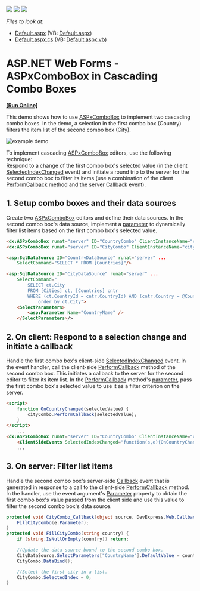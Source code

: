 <!-- default badges list -->
![](https://img.shields.io/endpoint?url=https://codecentral.devexpress.com/api/v1/VersionRange/128532327/13.1.4%2B)
[![](https://img.shields.io/badge/Open_in_DevExpress_Support_Center-FF7200?style=flat-square&logo=DevExpress&logoColor=white)](https://supportcenter.devexpress.com/ticket/details/E2355)
[![](https://img.shields.io/badge/📖_How_to_use_DevExpress_Examples-e9f6fc?style=flat-square)](https://docs.devexpress.com/GeneralInformation/403183)
<!-- default badges end -->
<!-- default file list -->
*Files to look at*:

* [Default.aspx](./CS/WebSite/Default.aspx) (VB: [Default.aspx](./VB/WebSite/Default.aspx))
* [Default.aspx.cs](./CS/WebSite/Default.aspx.cs) (VB: [Default.aspx.vb](./VB/WebSite/Default.aspx.vb))
<!-- default file list end -->
# ASP.NET Web Forms - ASPxComboBox in Cascading Combo Boxes
<!-- run online -->
**[[Run Online]](https://codecentral.devexpress.com/e2355/)**
<!-- run online end -->

This demo shows how to use [ASPxComboBox](https://docs.devexpress.com/AspNet/DevExpress.Web.ASPxComboBox) to implement two cascading combo boxes. In the demo, a selection in the first combo box (Country) filters the item list of the second combo box (City).

![example demo](demo.gif)

To implement cascading [ASPxComboBox](https://docs.devexpress.com/AspNet/DevExpress.Web.ASPxComboBox) editors, use the following technique:  
Respond to a change of the first combo box's selected value (in the client [SelectedIndexChanged](https://docs.devexpress.com/AspNet/js-ASPxClientComboBox.SelectedIndexChanged) event) and initiate a round trip to the server for the second combo box to filter its items (use a combination of the client [PerformCallback](https://docs.devexpress.com/AspNet/js-ASPxClientCallback.PerformCallback(parameter)) method and the server [Callback](https://docs.devexpress.com/AspNet/DevExpress.Web.ASPxCallback.Callback) event).


## 1. Setup combo boxes and their data sources
Create two [ASPxComboBox](https://docs.devexpress.com/AspNet/DevExpress.Web.ASPxComboBox) editors and define their data sources. In the second combo box's data source, implement a [parameter](https://docs.microsoft.com/en-us/dotnet/api/system.web.ui.webcontrols.parameter?view=netframework-4.8) to dynamically filter list items based on the first combo box's selected value.

```html
<dx:ASPxComboBox runat="server" ID="CountryCombo" ClientInstanceName="countryCombo" DataSourceID="CountryDataSource"...>
<dx:ASPxComboBox runat="server" ID="CityCombo" ClientInstanceName="cityCombo" DataSourceID="CityDataSource" OnCallback="CityCombo_Callback"...>

<asp:SqlDataSource ID="CountryDataSource" runat="server" ...
    SelectCommand="SELECT * FROM [Countries]"/>

<asp:SqlDataSource ID="CityDataSource" runat="server" ...
    SelectCommand="
        SELECT ct.City 
        FROM [Cities] ct, [Countries] cntr 
        WHERE (ct.CountryId = cntr.CountryId) AND (cntr.Country = @CountryName) 
            order by ct.City">
    <SelectParameters>
        <asp:Parameter Name="CountryName" />
    </SelectParameters>/>
```
## 2. On client: Respond to a selection change and initiate a callback 
Handle the first combo box's client-side [SelectedIndexChanged](https://docs.devexpress.com/AspNet/js-ASPxClientComboBox.SelectedIndexChanged) event. In the event handler, call the client-side [PerformCallback](https://docs.devexpress.com/AspNet/js-ASPxClientCallback.PerformCallback(parameter)) method of the second combo box. This initiates a callback to the server for the second  editor to filter its item list. In the [PerformCallback](https://docs.devexpress.com/AspNet/js-ASPxClientCallback.PerformCallback(parameter)) method's [parameter](https://docs.devexpress.com/AspNet/js-ASPxClientCallback.PerformCallback(parameter)#parameters), pass the first combo box's selected value to use it as a filter criterion on the server.

``` html
<script>
    function OnCountryChanged(selectedValue) {
        cityCombo.PerformCallback(selectedValue);
    }
</script>
    ...
<dx:ASPxComboBox runat="server" ID="CountryCombo" ClientInstanceName="countryCombo" ...>
    <ClientSideEvents SelectedIndexChanged="function(s,e){OnCountryChanged(s.GetSelectedItem().value.toString());}"/>
    ...
```

## 3. On server: Filter list items
Handle the second combo box's server-side [Callback](https://docs.devexpress.com/AspNet/DevExpress.Web.ASPxCallback.Callback) event that is generated in response to a call to the client-side [PerformCallback](https://docs.devexpress.com/AspNet/js-ASPxClientCallback.PerformCallback(parameter)) method. In the handler, use the event argument's [Parameter](https://docs.devexpress.com/AspNet/DevExpress.Web.CallbackEventArgsBase.Parameter) property to obtain the first combo box's value passed from the client side and use this value to filter the second combo box's data source.

```c#
protected void CityCombo_Callback(object source, DevExpress.Web.CallbackEventArgsBase e) {
    FillCityCombo(e.Parameter);
}
protected void FillCityCombo(string country) {
    if (string.IsNullOrEmpty(country)) return;

    //Update the data source bound to the second combo box.
    CityDataSource.SelectParameters["CountryName"].DefaultValue = country;
    CityCombo.DataBind();

    //Select the first city in a list.
    CityCombo.SelectedIndex = 0;
}
```
